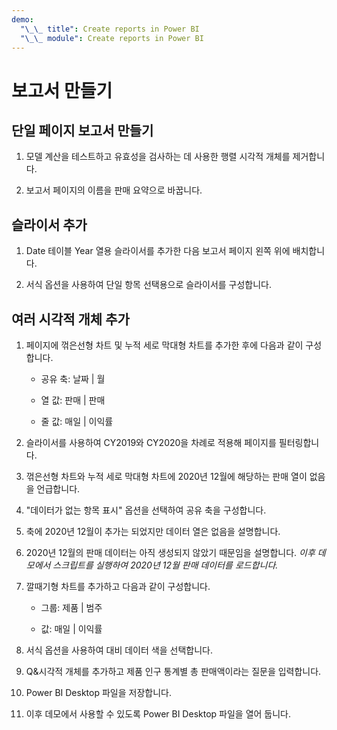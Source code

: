 ```yaml
---
demo:
  "\_\_ title": Create reports in Power BI
  "\_\_ module": Create reports in Power BI
---
```

# 보고서 만들기

## 단일 페이지 보고서 만들기

1. 모델 계산을 테스트하고 유효성을 검사하는 데 사용한 행렬 시각적 개체를 제거합니다.

1. 보고서 페이지의 이름을 판매 요약으로 바꿉니다.

## 슬라이서 추가

1. Date 테이블 Year 열용 슬라이서를 추가한 다음 보고서 페이지 왼쪽 위에 배치합니다.

1. 서식 옵션을 사용하여 단일 항목 선택용으로 슬라이서를 구성합니다.

## 여러 시각적 개체 추가

1. 페이지에 꺾은선형 차트 및 누적 세로 막대형 차트를 추가한 후에 다음과 같이 구성합니다.

    - 공유 축: 날짜 | 월

    - 열 값: 판매 | 판매

    - 줄 값: 매일 | 이익률

1. 슬라이서를 사용하여 CY2019와 CY2020을 차례로 적용해 페이지를 필터링합니다.

1. 꺾은선형 차트와 누적 세로 막대형 차트에 2020년 12월에 해당하는 판매 열이 없음을 언급합니다.

1. "데이터가 없는 항목 표시" 옵션을 선택하여 공유 축을 구성합니다.

1. 축에 2020년 12월이 추가는 되었지만 데이터 열은 없음을 설명합니다.

1. 2020년 12월의 판매 데이터는 아직 생성되지 않았기 때문임을 설명합니다. *이후 데모에서 스크립트를 실행하여 2020년 12월 판매 데이터를 로드합니다.*

1. 깔때기형 차트를 추가하고 다음과 같이 구성합니다.

    - 그룹: 제품 | 범주

    - 값: 매일 | 이익률

1. 서식 옵션을 사용하여 대비 데이터 색을 선택합니다.

1. Q&시각적 개체를 추가하고 제품 인구 통계별 총 판매액이라는 질문을 입력합니다.

1. Power BI Desktop 파일을 저장합니다.

1. 이후 데모에서 사용할 수 있도록 Power BI Desktop 파일을 열어 둡니다.

